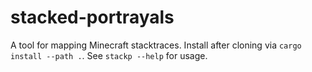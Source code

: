 stacked-portrayals
==================

A tool for mapping Minecraft stacktraces. Install after cloning via `cargo install --path .`. See `stackp --help` for
usage.
